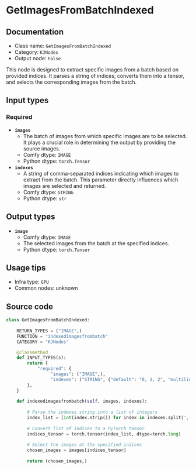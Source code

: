 # GetImagesFromBatchIndexed
## Documentation
- Class name: `GetImagesFromBatchIndexed`
- Category: `KJNodes`
- Output node: `False`

This node is designed to extract specific images from a batch based on provided indices. It parses a string of indices, converts them into a tensor, and selects the corresponding images from the batch.
## Input types
### Required
- **`images`**
    - The batch of images from which specific images are to be selected. It plays a crucial role in determining the output by providing the source images.
    - Comfy dtype: `IMAGE`
    - Python dtype: `torch.Tensor`
- **`indexes`**
    - A string of comma-separated indices indicating which images to extract from the batch. This parameter directly influences which images are selected and returned.
    - Comfy dtype: `STRING`
    - Python dtype: `str`
## Output types
- **`image`**
    - Comfy dtype: `IMAGE`
    - The selected images from the batch at the specified indices.
    - Python dtype: `torch.Tensor`
## Usage tips
- Infra type: `GPU`
- Common nodes: unknown


## Source code
```python
class GetImagesFromBatchIndexed:
    
    RETURN_TYPES = ("IMAGE",)
    FUNCTION = "indexedimagesfrombatch"
    CATEGORY = "KJNodes"

    @classmethod
    def INPUT_TYPES(s):
        return {
            "required": {
                 "images": ("IMAGE",),
                 "indexes": ("STRING", {"default": "0, 1, 2", "multiline": True}),
        },
    } 
    
    def indexedimagesfrombatch(self, images, indexes):
        
        # Parse the indexes string into a list of integers
        index_list = [int(index.strip()) for index in indexes.split(',')]
        
        # Convert list of indices to a PyTorch tensor
        indices_tensor = torch.tensor(index_list, dtype=torch.long)
        
        # Select the images at the specified indices
        chosen_images = images[indices_tensor]
        
        return (chosen_images,)

```
